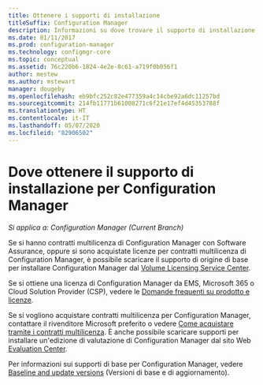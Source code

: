 ```yaml
---
title: Ottenere i supporti di installazione
titleSuffix: Configuration Manager
description: Informazioni su dove trovare il supporto di installazione per le nuove installazioni di Configuration Manager.
ms.date: 01/11/2017
ms.prod: configuration-manager
ms.technology: configmgr-core
ms.topic: conceptual
ms.assetid: 76c220b6-1824-4e2e-8c61-a719f0b056f1
author: mestew
ms.author: mstewart
manager: dougeby
ms.openlocfilehash: eb9bfc252c82e477359a4c14cbe92a6dc11257bd
ms.sourcegitcommit: 214fb11771b61008271c6f21e17ef4d45353788f
ms.translationtype: HT
ms.contentlocale: it-IT
ms.lasthandoff: 05/07/2020
ms.locfileid: "82906502"
---
```

# <a name="where-to-get-installation-media-for-configuration-manager"></a>Dove ottenere il supporto di installazione per Configuration Manager

*Si applica a: Configuration Manager (Current Branch)*

Se si hanno contratti multilicenza di Configuration Manager con Software Assurance, oppure si sono acquistate licenze per contratti multilicenza di Configuration Manager, è possibile scaricare il supporto di origine di base per installare Configuration Manager dal [Volume Licensing Service Center](https://www.microsoft.com/Licensing/servicecenter/default.aspx).   

Se si ottiene una licenza di Configuration Manager da EMS, Microsoft 365 o Cloud Solution Provider (CSP), vedere le [Domande frequenti su prodotto e licenze](../../../understand/product-and-licensing-faq.md#bkmk_csp).

Se si vogliono acquistare contratti multilicenza per Configuration Manager, contattare il rivenditore Microsoft preferito o vedere [Come acquistare tramite i contratti multilicenza](https://www.microsoft.com/Licensing/how-to-buy/how-to-buy.aspx). È anche possibile scaricare supporti per installare un'edizione di valutazione di Configuration Manager dal sito Web [Evaluation Center](https://www.microsoft.com/evalcenter/evaluate-system-center-configuration-manager-and-endpoint-protection).

Per informazioni sui supporti di base per Configuration Manager, vedere [Baseline and update versions](../../manage/updates.md#bkmk_Baselines) (Versioni di base e di aggiornamento).

